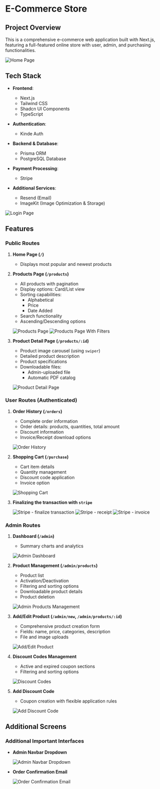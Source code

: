 # E-Commerce Store

## Project Overview

This is a comprehensive e-commerce web application built with Next.js, featuring a full-featured online store with user, admin, and purchasing functionalities.

![Home Page](/public/screenshots/homepage.png "Home Page with Featured Products")

## Tech Stack

- **Frontend**:

  - Next.js
  - Tailwind CSS
  - Shadcn UI Components
  - TypeScript

- **Authentication**:

  - Kinde Auth

- **Backend & Database**:

  - Prisma ORM
  - PostgreSQL Database

- **Payment Processing**:

  - Stripe

- **Additional Services**:
  - Resend (Email)
  - ImageKit (Image Optimization & Storage)

![Login Page](public/screenshots/signin.png "Kinde Authentication Login")

## Features

### Public Routes

1. **Home Page (`/`)**

   - Displays most popular and newest products

2. **Products Page (`/products`)**

   - All products with pagination
   - Display options: Card/List view
   - Sorting capabilities:
     - Alphabetical
     - Price
     - Date Added
   - Search functionality
   - Ascending/Descending options

   ![Products Page](public/screenshots/products.png "Products Listing")
   ![Products Page With Filters](public/screenshots/products-search_and_open_cart.png "Products Listing with Filters")

3. **Product Detail Page (`/products/:id`)**

   - Product image carousel (using `swiper`)
   - Detailed product description
   - Product specifications
   - Downloadable files:
     - Admin-uploaded file
     - Automatic PDF catalog

   ![Product Detail Page](public/screenshots/product-page.png "Product Detail with Carousel")

### User Routes (Authenticated)

1. **Order History (`/orders`)**

   - Complete order information
   - Order details: products, quantities, total amount
   - Discount information
   - Invoice/Receipt download options

   ![Order History](public/screenshots/order-history.png "User Order History")

2. **Shopping Cart (`/purchase`)**

   - Cart item details
   - Quantity management
   - Discount code application
   - Invoice option

   ![Shopping Cart](public/screenshots/shopping-cart.png "Shopping Cart with Discount Option")

3. **Finalizing the transaction with `stripe`**

   ![Stripe - finalize transaction](public/screenshots/purchase.png "Stripe - finalize transaction")
   ![Stripe - receipt](public/screenshots/receipt.png "Stripe - order receipt page")
   ![Stripe - invoice](public/screenshots/invoice.png "Stripe - invoice PDF")

### Admin Routes

1. **Dashboard (`/admin`)**

   - Summary charts and analytics

   ![Admin Dashboard](public/screenshots/admin-dashboard.png "Admin Summary Dashboard")

2. **Product Management (`/admin/products`)**

   - Product list
   - Activation/Deactivation
   - Filtering and sorting options
   - Downloadable product details
   - Product deletion

   ![Admin Products Management](public/screenshots/admin-products.png "Product Management Interface")

3. **Add/Edit Product (`/admin/new`, `/admin/products/:id`)**

   - Comprehensive product creation form
   - Fields: name, price, categories, description
   - File and image uploads

   ![Add/Edit Product](public/screenshots/admin-product-edit.png "Product Creation/Editing Form")

4. **Discount Codes Management**

   - Active and expired coupon sections
   - Filtering and sorting options

   ![Discount Codes](public/screenshots/admin-discount-codes.png "Discount Codes Management")

5. **Add Discount Code**

   - Coupon creation with flexible application rules

   ![Add Discount Code](public/screenshots/admin-add-discount-code.png "Add Discount Code page")

## Additional Screens

### Additional Important Interfaces

- **Admin Navbar Dropdown**

  ![Admin Navbar Dropdown](public/screenshots/admin-links.png "Admin Navigation Dropdown")

- **Order Confirmation Email**

  ![Order Confirmation Email](public/screenshots/email-order.png "Transactional Order Confirmation Email")
